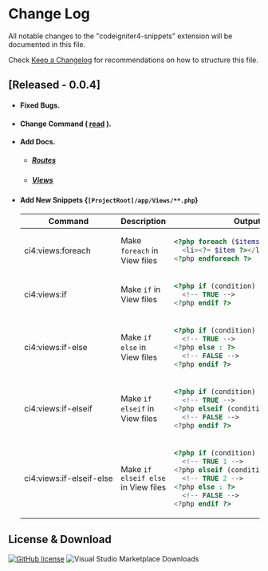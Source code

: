 # Change Log

All notable changes to the "codeigniter4-snippets" extension will be documented in this file.

Check [Keep a Changelog](https://github.com/adereksisusanto/codeigniter4-snippets/releases/tag/0.0.4) for recommendations on how to structure this file.

## [Released - 0.0.4]

- #### Fixed Bugs.
- #### Change Command ( [read](https://github.com/adereksisusanto/codeigniter4-snippets/docs/CHANGE.md) ).
- #### Add Docs.
  - ##### [Routes](https://github.com/adereksisusanto/codeigniter4-snippets/docs/ROUTES.md)
  - ##### [Views](https://github.com/adereksisusanto/codeigniter4-snippets/docs/VIEWS.md)
- #### Add New Snippets {`[ProjectRoot]/app/Views/**.php`}

  <table>
  <thead>
    <tr>
    <th align="center">Command</th>
    <th align="center">Description</th>
    <th align="center">Output</th>
    </tr>
  </thead>
  <tbody>
    <tr>
    <td nowrap>ci4:views:foreach</td>
    <td>Make <code>foreach</code> in View files</td>
    <td>

  ```php
  <?php foreach ($items as $item) : ?>
    <li><?= $item ?></li>
  <?php endforeach ?>
  ```

    </td>
    </tr>
    <!--  -->
    <tr>
    <td nowrap>ci4:views:if</td>
    <td>Make <code>if</code> in View files</td>
    <td>

  ```php
  <?php if (condition) : ?>
    <!-- TRUE -->
  <?php endif ?>
  ```

    </td>
    </tr>
    <!--  -->
    <tr>
    <td nowrap>ci4:views:if-else</td>
    <td>Make <code>if else</code> in View files</td>
    <td>

  ```php
  <?php if (condition) : ?>
    <!-- TRUE -->
  <?php else : ?>
    <!-- FALSE -->
  <?php endif ?>
  ```

    </td>
    </tr>
    <!--  -->
    <tr>
    <td nowrap>ci4:views:if-elseif</td>
    <td>Make <code>if elseif</code> in View files</td>
    <td>

  ```php
  <?php if (condition) : ?>
    <!-- TRUE -->
  <?php elseif (condition) : ?>
    <!-- FALSE -->
  <?php endif ?>
  ```

    </td>
    </tr>
    <!--  -->
    <tr>
    <td nowrap>ci4:views:if-elseif-else</td>
    <td>Make <code>if elseif else</code> in View files</td>
    <td>

  ```php
  <?php if (condition) : ?>
    <!-- TRUE 1 -->
  <?php elseif (condition) : ?>
    <!-- TRUE 2 -->
  <?php else : ?>
    <!-- FALSE -->
  <?php endif ?>
  ```

    </td>
    </tr>
  </tbody>
  </table>

## License & Download

[![GitHub license](https://img.shields.io/github/license/adereksisusanto/codeigniter4-snippets.svg)](https://github.com/adereksisusanto/codeigniter4-snippets) ![Visual Studio Marketplace Downloads](https://img.shields.io/visual-studio-marketplace/d/adereksisusanto.codeigniter4-snippets)
